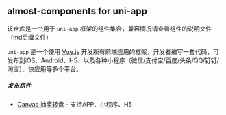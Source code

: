 ## almost-components for uni-app
该仓库是一个用于 `uni-app` 框架的组件集合，兼容情况请查看组件的说明文件（md后缀文件）

`uni-app` 是一个使用 [Vue.js](https://github.com/vuejs/vue) 开发所有前端应用的框架，开发者编写一套代码，可发布到iOS、Android、H5、以及各种小程序（微信/支付宝/百度/头条/QQ/钉钉/淘宝）、快应用等多个平台。

##### 发布组件
- [Canvas 抽奖转盘](https://github.com/ialmost/almost-components_uniapp/tree/dev/Lottery) - 支持APP、小程序、H5

